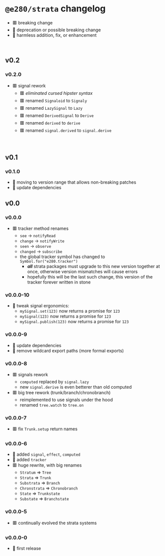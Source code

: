 
# `@e280/strata` changelog
- 🟥 breaking change
- 🔶 deprecation or possible breaking change
- 🍏 harmless addition, fix, or enhancement

<br/>



## v0.2

### v0.2.0
- 🟥 signal rework
  - 🟥 *eliminated cursed hipster syntax*
  - 🟥 renamed `Signaloid` to `Signaly`
  - 🟥 renamed `LazySignal` to `Lazy`
  - 🟥 renamed `DerivedSignal` to `Derive`
  - 🟥 renamed `derived` to `derive`
  - 🟥 renamed `signal.derived` to `signal.derive`

<br/>



## v0.1

### v0.1.0
- 🍏 moving to version range that allows non-breaking patches
- 🍏 update dependencies

## v0.0

### v0.0.0
- 🟥 tracker method renames
  - `see` -> `notifyRead`
  - `change` -> `notifyWrite`
  - `seen` -> `observe`
  - `changed` -> `subscribe`
  - the global tracker symbol has changed to `Symbol.for("e280.tracker")`
    - ***all*** strata packages must upgrade to this new version together at once, otherwise version mismatches will cause errors
    - hopefully this will be the last such change, this version of the tracker forever written in stone

### v0.0.0-10
- 🍏 tweak signal ergonomics:
  - `mySignal.set(123)` now returns a promise for `123`
  - `mySignal(123)` now returns a promise for `123`
  - `mySignal.publish(123)` now returns a promise for `123`

### v0.0.0-9
- 🍏 update dependencies
- 🍏 remove wildcard export paths (more formal exports)

### v0.0.0-8
- 🟥 signals rework
  - `computed` replaced by `signal.lazy`
  - new `signal.derive` is even betterer than old computed
- 🟥 big tree rework (trunk/branch/chronobranch)
  - reimplemented to use signals under the hood
  - renamed `tree.watch` to `tree.on`

### v0.0.0-7
- 🟥 fix `Trunk.setup` return names

### v0.0.0-6
- 🍏 added `signal`, `effect`, `computed`
- 🍏 added `tracker`
- 🟥 huge rewrite, with big renames
  - `Stratum` => `Tree`
  - `Strata` => `Trunk`
  - `Substrata` => `Branch`
  - `Chronstrata` => `Chronobranch`
  - `State` => `Trunkstate`
  - `Substate` => `Branchstate`

### v0.0.0-5
- 🟥 continually evolved the strata systems

### v0.0.0-0
- 🍏 first release

